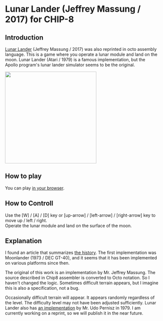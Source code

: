 # Lunar Lander (Jeffrey Massung / 2017) for CHIP-8

## Introduction

[Lunar Lander](https://github.com/massung/CHIP-8/blob/master/games/sources/lander.c8) (Jeffrey Massung / 2017) was also reprinted in octo assembly language. 
This is a game where you operate a lunar module and land on the moon. 
Lunar Lander (Atari / 1979) is a famous implementation, 
but the Apollo program's lunar lander simulator seems to be the original. 

<img src="https://github.com/jay-kumogata/Nostalgia/raw/main/octo/screenshots/lander03.png" width="300">

## How to play


You can play [in your browser](https://johnearnest.github.io/Octo/index.html?key=jQyyYdGT).

## How to Controll

Use the [W] / [A] / [D] key or [up-arrow] / [left-arrow] / [right-arrow] key to move up / left / right.  
Operate the lunar module and land on the surface of the moon.

## Explanation

I found an article that summarizes [the history](https://www.pcmag.com/news/50-years-on-the-moon-the-evolution-of-lunar-lander-games).
The first implementation was Moonlander (1973 / DEC GT-40), and it seems that it has been implemented on various platforms since then.

The original of this work is an implementation by Mr. Jeffrey Massung. 
The source described in Chip8 assembler is converted to Octo notation. 
So I haven't changed the logic. 
Sometimes difficult terrain appears, but I imagine this is also a specification, not a bug.

Occasionally difficult terrain will appear. 
It appears randomly regardless of the level. 
The difficulty level may not have been adjusted sufficiently. 
Lunar Lander also has [an implementation](https://github.com/yupferris/Uno8/blob/master/GamesPreprocessor/Games/Lunar%20Lander%20(Udo%20Pernisz,%201979).ch8) by Mr. Udo Pernisz in 1979. 
I am currently working on a reprint, so we will publish it in the near future.
